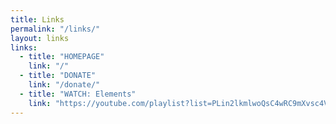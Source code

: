 ```yaml
---
title: Links
permalink: "/links/"
layout: links
links: 
  - title: "HOMEPAGE"
    link: "/"
  - title: "DONATE"
    link: "/donate/"
  - title: "WATCH: Elements"
    link: "https://youtube.com/playlist?list=PLin2lkmlwoQsC4wRC9mXvsc4VHQdFAyUc"
--- 
```

